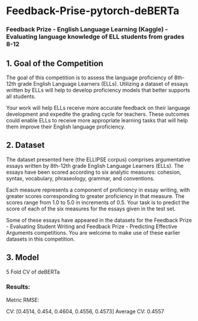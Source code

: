 # Feedback-Prise-pytorch-deBERTa
### Feedback Prize - English Language Learning (Kaggle) - Evaluating language knowledge of ELL students from grades 8-12

## 1. Goal of the Competition
The goal of this competition is to assess the language proficiency of 8th-12th grade English Language Learners (ELLs). Utilizing a dataset of essays written by ELLs will help to develop proficiency models that better supports all students.

Your work will help ELLs receive more accurate feedback on their language development and expedite the grading cycle for teachers. These outcomes could enable ELLs to receive more appropriate learning tasks that will help them improve their English language proficiency.


## 2. Dataset
The dataset presented here (the ELLIPSE corpus) comprises argumentative essays written by 8th-12th grade English Language Learners (ELLs). The essays have been scored according to six analytic measures: cohesion, syntax, vocabulary, phraseology, grammar, and conventions.

Each measure represents a component of proficiency in essay writing, with greater scores corresponding to greater proficiency in that measure. The scores range from 1.0 to 5.0 in increments of 0.5. Your task is to predict the score of each of the six measures for the essays given in the test set.

Some of these essays have appeared in the datasets for the Feedback Prize - Evaluating Student Writing and Feedback Prize - Predicting Effective Arguments competitions. You are welcome to make use of these earlier datasets in this competition.

## 3. Model

5 Fold CV of deBERTa

### Results:

Metric RMSE:

CV: [0.4514, 0.454, 0.4604, 0.4556, 0.4573]
Average CV: 0.4557
